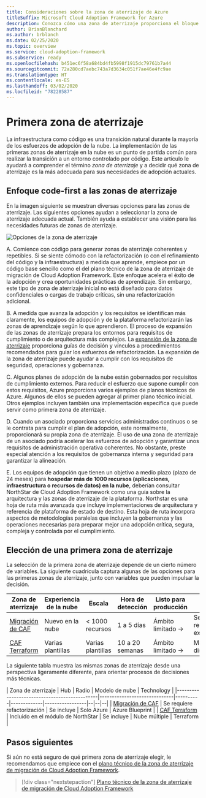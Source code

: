 ```yaml
---
title: Consideraciones sobre la zona de aterrizaje de Azure
titleSuffix: Microsoft Cloud Adoption Framework for Azure
description: Conozca cómo una zona de aterrizaje proporciona el bloque de creación básico de cualquier entorno de adopción de la nube.
author: BrianBlanchard
ms.author: brblanch
ms.date: 02/25/2020
ms.topic: overview
ms.service: cloud-adoption-framework
ms.subservice: ready
ms.openlocfilehash: b451ec6f58a684bd4fb5998f1915dc79761b7a44
ms.sourcegitcommit: 72a280cd7aebc743a7d3634c051f7ae46e4fc9ae
ms.translationtype: HT
ms.contentlocale: es-ES
ms.lasthandoff: 03/02/2020
ms.locfileid: "78228587"
---
```

# <a name="first-landing-zone"></a>Primera zona de aterrizaje

La infraestructura como código es una transición natural durante la mayoría de los esfuerzos de adopción de la nube. La implementación de las primeras zonas de aterrizaje en la nube es un punto de partida común para realizar la transición a un entorno controlado por código. Este artículo le ayudará a comprender el término _zona de aterrizaje_ y a decidir qué zona de aterrizaje es la más adecuada para sus necesidades de adopción actuales.

## <a name="code-first-approach-to-landing-zones"></a>Enfoque code-first a las zonas de aterrizaje

En la imagen siguiente se muestran diversas opciones para las zonas de aterrizaje. Las siguientes opciones ayudan a seleccionar la zona de aterrizaje adecuada actual. También ayuda a establecer una visión para las necesidades futuras de zonas de aterrizaje.

![Opciones de la zona de aterrizaje](../../_images/ready/landing-zone-options.png)

A. Comience con código para generar zonas de aterrizaje coherentes y repetibles. Si se siente cómodo con la refactorización (o con el refinamiento del código y la infraestructura) a medida que aprende, empiece por un código base sencillo como el del plano técnico de la zona de aterrizaje de migración de Cloud Adoption Framework. Este enfoque acelera el éxito de la adopción y crea oportunidades prácticas de aprendizaje. Sin embargo, este tipo de zona de aterrizaje inicial no está diseñado para datos confidenciales o cargas de trabajo críticas, sin una refactorización adicional.

B. A medida que avanza la adopción y los requisitos se identifican más claramente, los equipos de adopción y de la plataforma refactorizarán las zonas de aprendizaje según lo que aprendieron. El proceso de expansión de las zonas de aterrizaje prepara los entornos para requisitos de cumplimiento o de arquitectura más complejos. La [expansión de la zona de aterrizaje](../considerations/index.md) proporciona guías de decisión y vínculos a procedimientos recomendados para guiar los esfuerzos de refactorización. La expansión de la zona de aterrizaje puede ayudar a cumplir con los requisitos de seguridad, operaciones y gobernanza.

C. Algunos planes de adopción de la nube están gobernados por requisitos de cumplimiento externos. Para reducir el esfuerzo que supone cumplir con estos requisitos, Azure proporciona varios ejemplos de planos técnicos de Azure. Algunos de ellos se pueden agregar al primer plano técnico inicial. Otros ejemplos incluyen también una implementación específica que puede servir como primera zona de aterrizaje.

D. Cuando un asociado proporciona servicios administrados continuos o se le contrata para cumplir el plan de adopción, este normalmente, proporcionará su propia zona de aterrizaje. El uso de una zona de aterrizaje de un asociado podría acelerar los esfuerzos de adopción y garantizar unos requisitos de administración operativa coherentes. No obstante, preste especial atención a los requisitos de gobernanza interna y seguridad para garantizar la alineación.

E. Los equipos de adopción que tienen un objetivo a medio plazo (plazo de 24 meses) para **hospedar más de 1000 recursos (aplicaciones, infraestructura o recursos de datos) en la nube**, deberían consultar NorthStar de Cloud Adoption Framework como una guía sobre la arquitectura y las zonas de aterrizaje de la plataforma. Northstar es una hoja de ruta más avanzada que incluye implementaciones de arquitectura y referencia de plataforma de estado de destino. Esta hoja de ruta incorpora aspectos de metodologías paralelas que incluyen la gobernanza y las operaciones necesarias para preparar mejor una adopción crítica, segura, compleja y controlada por el cumplimiento.

## <a name="choosing-a-first-landing-zone"></a>Elección de una primera zona de aterrizaje

La selección de la primera zona de aterrizaje depende de un cierto número de variables. La siguiente cuadrícula captura algunas de las opciones para las primeras zonas de aterrizaje, junto con variables que pueden impulsar la decisión.

| Zona de aterrizaje                                 | Experiencia de la nube  | Escala             | Hora de detección | Listo para producción | Híbrido             | Información confidencial     | Crítica   | Cumplimiento normativo         |
|----------------------------------------------|-------------------|-------------------|----------------|------------------|--------------------|--------------------|--------------------|--------------------|
| [Migración de CAF](./migrate-landing-zone.md)     | Nuevo en la nube      | < 1000 recursos    | 1 a 5 días    | Ámbito limitado -> | Se requiere expansión | Se requiere expansión | Se requiere expansión | Se requiere expansión |
| [CAF Terraform](./terraform-landing-zone.md) | Varias plantillas | Varias plantillas | 10 a 20 semanas | Ámbito limitado -> | Módulos disponibles  | Módulos disponibles  | Módulos disponibles  | Módulos disponibles  |

La siguiente tabla muestra las mismas zonas de aterrizaje desde una perspectiva ligeramente diferente, para orientar procesos de decisiones más técnicas.

| Zona de aterrizaje                                 | Hub                          | Radio    | Modelo de nube | Technology      |
|----------------------------------------------|------------------------------|----------|-------------|-----------------|--|--|--|
| [Migración de CAF](./migrate-landing-zone.md)     | Se requiere refactorización            | Se incluye | Solo Azure  | Azure Blueprint |
| [CAF Terraform](./terraform-landing-zone.md) | Incluido en el módulo de NorthStar | Se incluye | Nube múltiple  | Terraform       |

## <a name="next-steps"></a>Pasos siguientes

Si aún no está seguro de qué primera zona de aterrizaje elegir, le recomendamos que empiece con el [plano técnico de la zona de aterrizaje de migración de Cloud Adoption Framework](./migrate-landing-zone.md).

> [!div class="nextstepaction"]
> [Plano técnico de la zona de aterrizaje de migración de Cloud Adoption Framework](./migrate-landing-zone.md)
